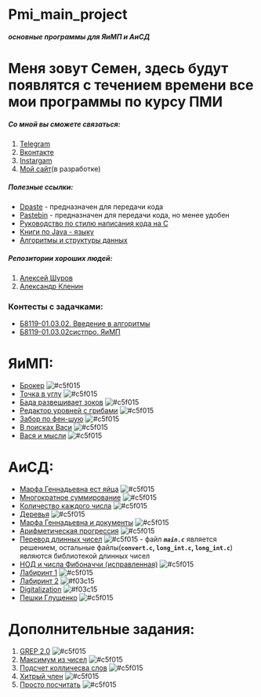 Pmi_main_project
=====================
###### ***основные программы для ЯиМП и АиСД***

# Меня зовут Семен, здесь будут появлятся с течением времени все мои программы по курсу ПМИ
##### Со мной вы сможете связаться:
1. [Telegram](https://tgmsg.ru/princepepper)
2. [Вконтакте](https://vk.com/princepepper)
3. [Instargam](https://www.instagram.com/prince_pepper_official/?hl=ru)
4. [Мой сайт](http://www.ppts.website/)(в разработке)

##### Полезные ссылки:
* [Dpaste](https://dpaste.de/) - предназначен для передачи кода
* [Pastebin](https://pastebin.com/) - предназначен для передачи кода, но менее удобен
* [Руководство по стилю написания кода на С](https://cs50.readthedocs.io/style/c/)
* [Книги по Java - языку](https://vk.com/proglib?w=wall-54530371_269329)
* [Алгоритмы и структуры данных](https://mathmachine.github.io/wiki/algorithms.html)
##### Репозитории хороших  людей:
1. [Алексей Шуров](https://github.com/alexiskhb)
2. [Александр Кленин](https://github.com/klenin)

### Контесты с задачками:
* [Б8119-01.03.02. Введение в алгоритмы](https://imcs.dvfu.ru/cats/main.pl?f=problems;cid=2628601;sid=PWKPnrQeENsnu1DJS8fO0etMRXbgu8)
* [Б8119-01.03.02систпро. ЯиМП](https://imcs.dvfu.ru/cats/main.pl?f=problems;cid=2626592;sid=PWKPnrQeENsnu1DJS8fO0etMRXbgu8)
# ЯиМП:
* [Брокер](https://github.com/PrincePepper/pmi_main_project/blob/master/LiMP/broker.c)
![#c5f015](https://placehold.it/15/c5f015/000000?text=+)
* [Точка в углу](https://github.com/PrincePepper/pmi_main_project/blob/master/LiMP/point_the_corner.c)
![#c5f015](https://placehold.it/15/c5f015/000000?text=+)
* [Бада развешивает зоков](https://github.com/PrincePepper/pmi_main_project/blob/master/LiMP/bada.c)
![#c5f015](https://placehold.it/15/c5f015/000000?text=+)
* [Редактор уровней с грибами](https://github.com/PrincePepper/pmi_main_project/blob/master/LiMP/mushroom_editor.c)
![#c5f015](https://placehold.it/15/c5f015/000000?text=+)
* [Забор по фен-шую](https://github.com/PrincePepper/pmi_main_project/blob/master/LiMP/fence.c)
![#c5f015](https://placehold.it/15/c5f015/000000?text=+)
* [В поисках Васи](https://github.com/PrincePepper/pmi_main_project/blob/master/LiMP/%20finding_vasya.c)
![#c5f015](https://placehold.it/15/c5f015/000000?text=+)
* [Вася и мысли](https://github.com/PrincePepper/pmi_main_project/blob/master/LiMP/ideas.c)
![#c5f015](https://placehold.it/15/c5f015/000000?text=+)

# АиСД:
* [Марфа Геннадьевна ест яйца](https://github.com/PrincePepper/pmi_main_project/blob/master/algoritm/eggs.c)
![#c5f015](https://placehold.it/15/c5f015/000000?text=+)
* [Многократное суммирование](https://github.com/PrincePepper/pmi_main_project/blob/master/algoritm/summa.c)
![#c5f015](https://placehold.it/15/c5f015/000000?text=+)
* [Количество каждого числа](https://github.com/PrincePepper/pmi_main_project/blob/master/algoritm/povtor.c)
![#c5f015](https://placehold.it/15/c5f015/000000?text=+)
* [Деревья](https://github.com/PrincePepper/pmi_main_project/blob/master/algoritm/tree.c)
![#c5f015](https://placehold.it/15/c5f015/000000?text=+)
* [Марфа Геннадьевна и документы](https://github.com/PrincePepper/pmi_main_project/blob/master/algoritm/documents.c)
![#c5f015](https://placehold.it/15/c5f015/000000?text=+)
* [Арифметическая прогрессия](https://github.com/PrincePepper/pmi_main_project/blob/master/algoritm/progressia.c)
![#c5f015](https://placehold.it/15/c5f015/000000?text=+)
* [Перевод длинных чисел](https://github.com/PrincePepper/pmi_main_project/tree/master/algoritm/Long_int) ![#c5f015](https://placehold.it/15/c5f015/000000?text=+) - файл ***`main.c`*** является решением, остальные файлы(__`convert.c`, `long_int.c`, `long_int.c`__) являются библиотекой длинных чисел
* [НОД и числа Фибоначчи (исправленная)](https://github.com/PrincePepper/pmi_main_project/blob/master/algoritm/HOD.c)
![#c5f015](https://placehold.it/15/c5f015/000000?text=+)
* [Лабиринт 1](https://github.com/PrincePepper/pmi_main_project/blob/master/algoritm/labyrinth_1.c)
![#c5f015](https://placehold.it/15/c5f015/000000?text=+)
* [Лабиринт 2](https://github.com/PrincePepper/pmi_main_project/blob/master/algoritm/labyrinth_2.c)
![#f03c15](https://placehold.it/15/f03c15/000000?text=+)
* [Digitalization](https://github.com/PrincePepper/pmi_main_project/blob/master/algoritm/factorial.c)
![#f03c15](https://placehold.it/15/f03c15/000000?text=+)
* [Пешки Глущенко](https://github.com/PrincePepper/pmi_main_project/blob/master/algoritm/glushchenko_pawns.c)
![#c5f015](https://placehold.it/15/c5f015/000000?text=+)

# Дополнительные задания:
1. [GREP 2.0](https://github.com/PrincePepper/pmi_main_project/blob/master/LiMP/GREP.c)
![#c5f015](https://placehold.it/15/c5f015/000000?text=+)
2. [Максимум из чисел](https://github.com/PrincePepper/pmi_main_project/blob/master/LiMP/max_int.c)
![#c5f015](https://placehold.it/15/c5f015/000000?text=+)
3. [Подсчет колличесва слов](https://github.com/PrincePepper/pmi_main_project/blob/master/LiMP/%20count_string.c)
![#c5f015](https://placehold.it/15/c5f015/000000?text=+)
4. [Хитрый член](https://github.com/PrincePepper/pmi_main_project/blob/master/algoritm/TrickyNumber/Tricky_number.c)
![#c5f015](https://placehold.it/15/c5f015/000000?text=+)
5. [Просто посчитать](https://github.com/PrincePepper/pmi_main_project/blob/master/algoritm/prosto_podchet.c)
![#c5f015](https://placehold.it/15/c5f015/000000?text=+)